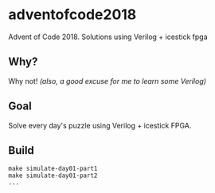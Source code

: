 # adventofcode2018
Advent of Code 2018. Solutions using Verilog + icestick fpga

## Why?
Why not!
_(also, a good excuse for me to learn some Verilog)_

## Goal
Solve every day's puzzle using Verilog + icestick FPGA.

## Build

```
make simulate-day01-part1
make simulate-day01-part2
...
```
